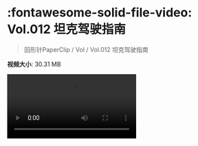# :fontawesome-solid-file-video: Vol.012 坦克驾驶指南

> 回形针PaperClip / Vol / Vol.012 坦克驾驶指南

**视频大小**: 30.31 MB

<div class="video"><video src="https://file.hsyhx.top/archive/PaperClip/Vol/012.mp4" controls preload>🤔 您的浏览器不支持 video 标签</video></div>